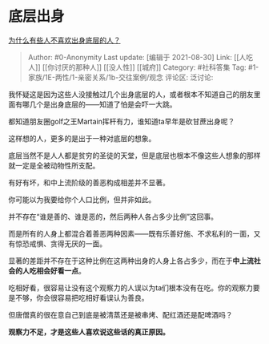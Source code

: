 # 底层出身
[为什么有些人不喜欢出身底层的人？](https://www.zhihu.com/question/26802920/answer/2091885751)

> Author: #0-Anonymity
> Last update: [编辑于 2021-08-30]
> Link: [[人吃人]] [[你讨厌的那种人]] [[没人性]] [[城府]]
> Category: #社科答集
> Tag: #1-家族/1E-两性/1-亲密关系/1b-交往案例/观念 
> 评论区:
> 泛讨论:

我怀疑这是因为这些人没接触过几个出身底层的人，或者根本不知道自己的朋友里面有哪几个是出身底层的——知道了怕是会吓一大跳。

都知道朋友圈golf之王Martain挥杆有力，谁知道ta早年是砍甘蔗出身呢？

这样想的人，更多的是出于一种对底层的想象。

底层当然不是人人都是贫穷的圣徒的天堂，但是底层也根本不像这些人想象的那样就一定是全被动物性所支配。

有好有坏，和中上流阶级的善恶构成相差并不显著。

你可能以为我要给你个人口比例，但并非如此。

并不存在“谁是善的、谁是恶的，然后两种人各占多少比例”这回事。

而是所有的人身上都混合着善恶两种因素——既有乐善好施、不求私利的一面，又有惊恐戒惧、贪得无厌的一面。

显著的差距并不存在于这种比例在这两种出身的人身上各占多少，而在于**中上流社会的人吃相会好看一点**。

吃相好看，很容易让没有这个观察力的人误以为ta们根本没有在吃。你的观察力要是不够，你会很容易把吃相好看误认为善良。

但唐僧真的很在意自己到底是被清蒸还是被串烤、配红酒还是配啤酒吗？

**观察力不足，才是这些人喜欢说这些话的真正原因。**
